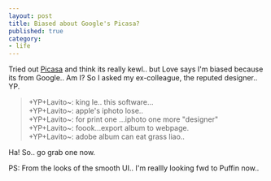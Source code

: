 ```yaml
---
layout: post
title: Biased about Google's Picasa?
published: true
category:
- life
---
```

Tried out [Picasa](http://www.picasa.com/google/?promo=hpp2) and think its really kewl.. but Love says I'm biased because its from Google.. Am I? So I asked my ex-colleague, the reputed designer.. YP.

> +YP+Lavito~: king le.. this software...  
> +YP+Lavito~: apple's iphoto lose..  
> +YP+Lavito~: for print one ...iphoto one more "designer"  
> +YP+Lavito~: foook...export album to webpage.  
> +YP+Lavito~: adobe album can eat grass liao..

  
 Ha! So.. go grab one now.  
  
PS: From the looks of the smooth UI.. I'm reallly looking fwd to Puffin now..   
  
